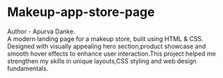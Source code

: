 # Makeup-app-store-page
Author - Apurva Danke.<br>
A modern landing page for a makeup store, bulit using HTML &amp; CSS. Designed with visually appealing hero section,product showcase and smooth hover effects to enhance user interaction.This project helped me strengthen my skills in unique layouts,CSS styling and web design fundamentals.
